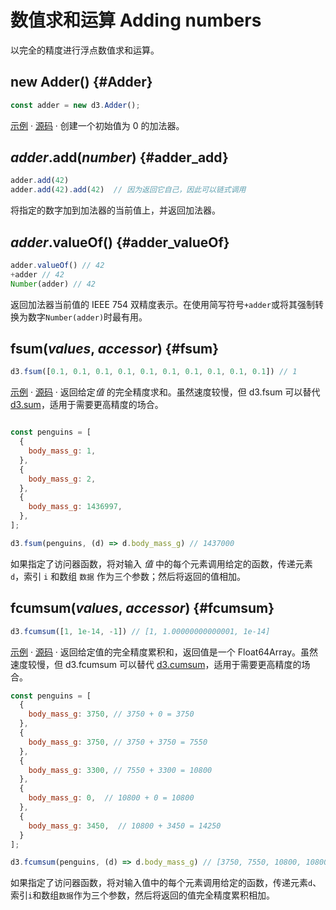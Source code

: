 # 数值求和运算 Adding numbers

以完全的精度进行浮点数值求和运算。

## new Adder() {#Adder}

```js
const adder = new d3.Adder();
```

[示例](https://observablehq.com/@d3/d3-fsum) · [源码](https://github.com/d3/d3-array/blob/main/src/fsum.js) · 创建一个初始值为 0 的加法器。

## *adder*.add(*number*) {#adder_add}

```js
adder.add(42)
adder.add(42).add(42)  // 因为返回它自己，因此可以链式调用
```

将指定的数字加到加法器的当前值上，并返回加法器。

## *adder*.valueOf() {#adder_valueOf}

```js
adder.valueOf() // 42
+adder // 42
Number(adder) // 42
```

返回加法器当前值的 IEEE 754 双精度表示。在使用简写符号`+adder`或将其强制转换为数字`Number(adder)`时最有用。

## fsum(*values*, *accessor*) {#fsum}

```js
d3.fsum([0.1, 0.1, 0.1, 0.1, 0.1, 0.1, 0.1, 0.1, 0.1, 0.1]) // 1
```

[示例](https://observablehq.com/@d3/d3-fsum) · [源码](https://github.com/d3/d3-array/blob/main/src/fsum.js) · 返回给定*值* 的完全精度求和。虽然速度较慢，但 d3.fsum 可以替代 [d3.sum](./summarize.md#sum)，适用于需要更高精度的场合。

```js

const penguins = [
  {
    body_mass_g: 1,
  },
  {
    body_mass_g: 2,
  },
  {
    body_mass_g: 1436997,
  },
];

d3.fsum(penguins, (d) => d.body_mass_g) // 1437000
```

如果指定了访问器函数，将对输入 *值* 中的每个元素调用给定的函数，传递元素 `d`，索引 `i` 和数组 `数据` 作为三个参数；然后将返回的值相加。

## fcumsum(*values*, *accessor*) {#fcumsum}

```js
d3.fcumsum([1, 1e-14, -1]) // [1, 1.00000000000001, 1e-14]
```

[示例](https://observablehq.com/@d3/d3-fcumsum) · [源码](https://github.com/d3/d3-array/blob/main/src/fsum.js) · 返回给定值的完全精度累积和，返回值是一个 Float64Array。虽然速度较慢，但 d3.fcumsum 可以替代 [d3.cumsum](./summarize.md#cumsum)，适用于需要更高精度的场合。

```js
const penguins = [
  {
    body_mass_g: 3750, // 3750 + 0 = 3750
  },
  {
    body_mass_g: 3750, // 3750 + 3750 = 7550
  },
  {
    body_mass_g: 3300, // 7550 + 3300 = 10800
  },
  {
    body_mass_g: 0,  // 10800 + 0 = 10800
  },
  {
    body_mass_g: 3450,  // 10800 + 3450 = 14250
  }
];

d3.fcumsum(penguins, (d) => d.body_mass_g) // [3750, 7550, 10800, 10800, 14250]
```

如果指定了访问器函数，将对输入值中的每个元素调用给定的函数，传递元素`d`、索引`i`和数组`数据`作为三个参数，然后将返回的值完全精度累积相加。
